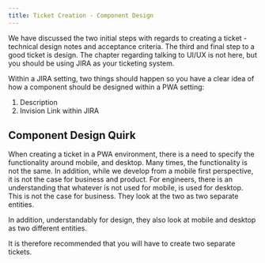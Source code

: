 ```yaml
---
title: Ticket Creation - Component Design
---
```

We have discussed the two initial steps with regards to creating a
ticket - technical design notes and acceptance criteria. The third and
final step to a good ticket is design. The chapter regarding talking to
UI/UX is not here, but you should be using JIRA as your ticketing
system.

Within a JIRA setting, two things should happen so you have a clear idea
of how a component should be designed within a PWA setting:

1. Description
2. Invision Link within JIRA

## Component Design Quirk

When creating a ticket in a PWA environment, there is a need to
specify the functionality around mobile, and desktop. Many
times, the functionality is not the same. In addition, while we develop
from a mobile first perspective, it is not the case for business and
product. For engineers, there is an understanding that whatever is not
used for mobile, is used for desktop. This is not the case for business.
They look at the two as two separate entities.

In addition, understandably for design, they also look at mobile and
desktop as two different entities.

It is therefore recommended that you will have to create two separate
tickets.
